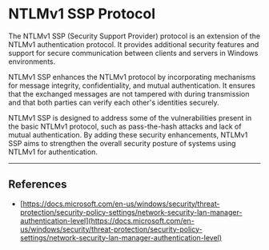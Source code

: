 # NTLMv1 SSP Protocol

The NTLMv1 SSP (Security Support Provider) protocol is an extension of the NTLMv1 authentication protocol. It provides additional security features and support for secure communication between clients and servers in Windows environments.

NTLMv1 SSP enhances the NTLMv1 protocol by incorporating mechanisms for message integrity, confidentiality, and mutual authentication. It ensures that the exchanged messages are not tampered with during transmission and that both parties can verify each other's identities securely.

NTLMv1 SSP is designed to address some of the vulnerabilities present in the basic NTLMv1 protocol, such as pass-the-hash attacks and lack of mutual authentication. By adding these security enhancements, NTLMv1 SSP aims to strengthen the overall security posture of systems using NTLMv1 for authentication.

---

## References

- [https://docs.microsoft.com/en-us/windows/security/threat-protection/security-policy-settings/network-security-lan-manager-authentication-level](https://docs.microsoft.com/en-us/windows/security/threat-protection/security-policy-settings/network-security-lan-manager-authentication-level)
